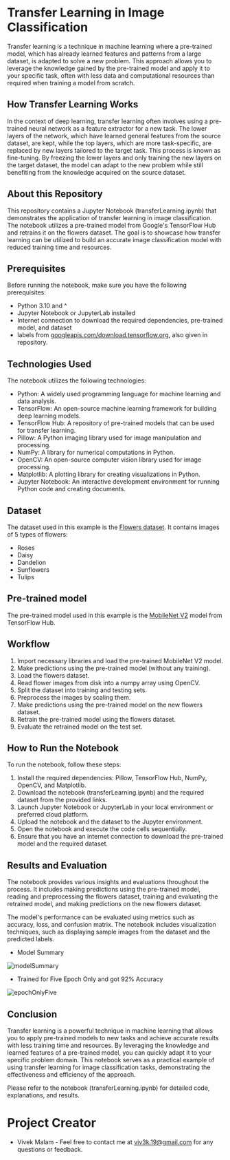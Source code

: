 # Transfer Learning in Image Classification

Transfer learning is a technique in machine learning where a pre-trained model, which has already learned features and patterns from a large dataset, is adapted to solve a new problem. This approach allows you to leverage the knowledge gained by the pre-trained model and apply it to your specific task, often with less data and computational resources than required when training a model from scratch.

## How Transfer Learning Works

In the context of deep learning, transfer learning often involves using a pre-trained neural network as a feature extractor for a new task. The lower layers of the network, which have learned general features from the source dataset, are kept, while the top layers, which are more task-specific, are replaced by new layers tailored to the target task. This process is known as fine-tuning. By freezing the lower layers and only training the new layers on the target dataset, the model can adapt to the new problem while still benefiting from the knowledge acquired on the source dataset.

## About this Repository

This repository contains a Jupyter Notebook (transferLearning.ipynb) that demonstrates the application of transfer learning in image classification. The notebook utilizes a pre-trained model from Google's TensorFlow Hub and retrains it on the flowers dataset. The goal is to showcase how transfer learning can be utilized to build an accurate image classification model with reduced training time and resources.

## Prerequisites

Before running the notebook, make sure you have the following prerequisites:

- Python 3.10 and ^
- Jupyter Notebook or JupyterLab installed
- Internet connection to download the required dependencies, pre-trained model, and dataset
- labels from [googleapis.com/download.tensorflow.org](https://storage.googleapis.com/download.tensorflow.org/data/ImageNetLabels.txt), also given in repository.

## Technologies Used

The notebook utilizes the following technologies:

- Python: A widely used programming language for machine learning and data analysis.
- TensorFlow: An open-source machine learning framework for building deep learning models.
- TensorFlow Hub: A repository of pre-trained models that can be used for transfer learning.
- Pillow: A Python imaging library used for image manipulation and processing.
- NumPy: A library for numerical computations in Python.
- OpenCV: An open-source computer vision library used for image processing.
- Matplotlib: A plotting library for creating visualizations in Python.
- Jupyter Notebook: An interactive development environment for running Python code and creating documents.

## Dataset

The dataset used in this example is the [Flowers dataset](https://storage.googleapis.com/download.tensorflow.org/example_images/flower_photos.tgz). It contains images of 5 types of flowers:

- Roses
- Daisy
- Dandelion
- Sunflowers
- Tulips

## Pre-trained model

The pre-trained model used in this example is the [MobileNet V2](https://tfhub.dev/google/tf2-preview/mobilenet_v2/classification/4) model from TensorFlow Hub.

## Workflow

1. Import necessary libraries and load the pre-trained MobileNet V2 model.
2. Make predictions using the pre-trained model (without any training).
3. Load the flowers dataset.
4. Read flower images from disk into a numpy array using OpenCV.
5. Split the dataset into training and testing sets.
6. Preprocess the images by scaling them.
7. Make predictions using the pre-trained model on the new flowers dataset.
8. Retrain the pre-trained model using the flowers dataset.
9. Evaluate the retrained model on the test set.

## How to Run the Notebook

To run the notebook, follow these steps:

1. Install the required dependencies: Pillow, TensorFlow Hub, NumPy, OpenCV, and Matplotlib.
2. Download the notebook (transferLearning.ipynb) and the required dataset from the provided links.
3. Launch Jupyter Notebook or JupyterLab in your local environment or preferred cloud platform.
4. Upload the notebook and the dataset to the Jupyter environment.
5. Open the notebook and execute the code cells sequentially.
6. Ensure that you have an internet connection to download the pre-trained model and the required dataset.

## Results and Evaluation

The notebook provides various insights and evaluations throughout the process. It includes making predictions using the pre-trained model, reading and preprocessing the flowers dataset, training and evaluating the retrained model, and making predictions on the new flowers dataset.

The model's performance can be evaluated using metrics such as accuracy, loss, and confusion matrix. The notebook includes visualization techniques, such as displaying sample images from the dataset and the predicted labels.

- Model Summary

![modelSummary](https://github.com/viv3k19/transferLearning-using-Python-CNN/assets/82309435/40ea0e4e-b943-484c-939e-3c0342756611)

- Trained for Five Epoch Only and got 92% Accuracy

![epochOnlyFive](https://github.com/viv3k19/transferLearning-using-Python-CNN/assets/82309435/16ff54fe-419a-4316-9704-685c802b81f6)


## Conclusion

Transfer learning is a powerful technique in machine learning that allows you to apply pre-trained models to new tasks and achieve accurate results with less training time and resources. By leveraging the knowledge and learned features of a pre-trained model, you can quickly adapt it to your specific problem domain. This notebook serves as a practical example of using transfer learning for image classification tasks, demonstrating the effectiveness and efficiency of the approach.

Please refer to the notebook (transferLearning.ipynb) for detailed code, explanations, and results.

# Project Creator
* Vivek Malam - Feel free to contact me at viv3k.19@gmail.com for any questions or feedback.

